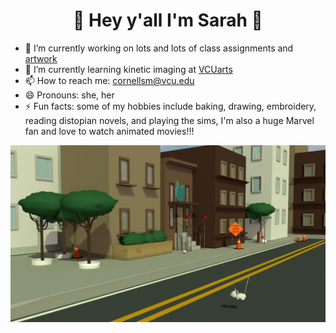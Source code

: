 <h1 align='center'>👋 Hey y'all I'm Sarah 👋</h1>



- 🔭 I’m currently working on lots and lots of class assignments and [artwork](https://cornellsm.myportfolio.com/)
- 🌱 I’m currently learning kinetic imaging at [VCUarts](https://arts.vcu.edu/academics/departments/kinetic-imaging/)
- 📫 How to reach me: cornellsm@vcu.edu
- 😄 Pronouns: she, her
- ⚡ Fun facts: some of my hobbies include baking, drawing, embroidery, reading distopian novels, and playing the sims, I'm also a huge Marvel fan and love to watch animated movies!!!

![city](CityStreet.jpg)
